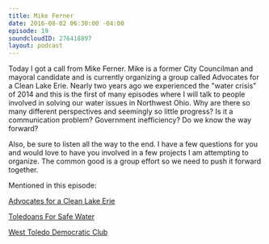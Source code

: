 ```yaml
---
title: Mike Ferner
date: 2016-08-02 06:30:00 -04:00
episode: 19
soundcloudID: 276418897
layout: podcast
---
```


Today I got a call from Mike Ferner. Mike is a former City Councilman and mayoral candidate and is currently organizing a group called Advocates for a Clean Lake Erie. Nearly two years ago we experienced the "water crisis" of 2014 and this is the first of many episodes where I will talk to people involved in solving our water issues in Northwest Ohio. Why are there so many different perspectives and seemingly so little progress? Is it a communication problem? Government inefficiency? Do we know the way forward? 

Also, be sure to listen all the way to the end. I have a few questions for you and would love to have you involved in a few projects I am attempting to organize. The common good is a group effort so we need to push it forward together. 

Mentioned in this episode:

[Advocates for a Clean Lake Erie](https://www.facebook.com/advocatesforacleanlakeerie/?fref=ts)

[Toledoans For Safe Water](https://www.facebook.com/ToledoansForSafeWater/?fref=ts)

[West Toledo Democratic Club](https://www.facebook.com/westoledodems/)